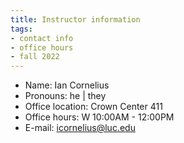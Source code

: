 ```yaml
---
title: Instructor information
tags:
- contact info
- office hours
- fall 2022
---
```

- Name: Ian Cornelius
- Pronouns: he | they
- Office location: Crown Center 411
- Office hours: W 10:00AM - 12:00PM
- E-mail: <icornelius@luc.edu>
